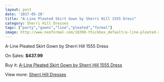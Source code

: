 ```yaml
---
layout: post
date: '2017-05-20'
title: "A-Line Pleated Skirt Gown by Sherri Hill 1555 Dress"
category: Sherri Hill Dresses
tags: ["party","gowns","line","pleated","formal"]
image: http://www.neoformal.com/18398-thickbox_default/a-line-pleated-skirt-gown-by-sherri-hill-1555-dress.jpg
---
```

A-Line Pleated Skirt Gown by Sherri Hill 1555 Dress

On Sales: **$437.99**
<a href="https://www.neoformal.com/en/sherri-hill-dresses-2014/5900-a-line-pleated-skirt-gown-by-sherri-hill-1555-dress.html"><amp-img layout="responsive" width="600" height="600" src="//www.neoformal.com/18398-thickbox_default/a-line-pleated-skirt-gown-by-sherri-hill-1555-dress.jpg" alt="A-Line Pleated Skirt Gown by Sherri Hill 1555 Dress 0" /></a>
<a href="https://www.neoformal.com/en/sherri-hill-dresses-2014/5900-a-line-pleated-skirt-gown-by-sherri-hill-1555-dress.html"><amp-img layout="responsive" width="600" height="600" src="//www.neoformal.com/18399-thickbox_default/a-line-pleated-skirt-gown-by-sherri-hill-1555-dress.jpg" alt="A-Line Pleated Skirt Gown by Sherri Hill 1555 Dress 1" /></a>

Buy it: [A-Line Pleated Skirt Gown by Sherri Hill 1555 Dress](https://www.neoformal.com/en/sherri-hill-dresses-2014/5900-a-line-pleated-skirt-gown-by-sherri-hill-1555-dress.html "A-Line Pleated Skirt Gown by Sherri Hill 1555 Dress")

View more: [Sherri Hill Dresses](https://www.neoformal.com/en/73-sherri-hill-dresses-2014 "Sherri Hill Dresses")